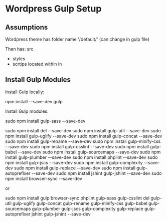 # Wordpress Gulp Setup

## Assumptions
Wordpress theme has folder name '/default/' (can change in gulp file)

Then has:
src
 - styles
 - scrtips
located within in

## Install Gulp Modules

Install Gulp locally:

npm install --save-dev gulp

Install Gulp modules:

sudo npm install gulp-sass --save-dev

sudo npm install del --save-dev
sudo npm install gulp-util --save-dev
sudo npm install gulp-uglify --save-dev
sudo npm install gulp-concat --save-dev
sudo npm install gulp-rename --save-dev
sudo npm install gulp-minify-css --save-dev
sudo npm install gulp-csslint --save-dev
sudo npm install gulp-babel --save-dev
sudo npm install gulp-sourcemaps --save-dev
sudo npm install gulp-plumber --save-dev
sudo npm install phplint --save-dev
sudo npm install gulp-jscs --save-dev
sudo npm install gulp-complexity --save-dev
sudo npm install gulp-replace --save-dev
sudo npm install gulp-autoprefixer --save-dev
sudo npm install jshint gulp-jshint --save-dev
sudo npm install browser-sync --save-dev

or

sudo npm install gulp browser-sync phplint gulp-sass gulp-csslint del gulp-util gulp-uglify gulp-concat gulp-rename gulp-minify-css gulp-babel gulp-sourcemaps gulp-plumber gulp-jscs gulp-complexity gulp-replace gulp-autoprefixer jshint gulp-jshint --save-dev
